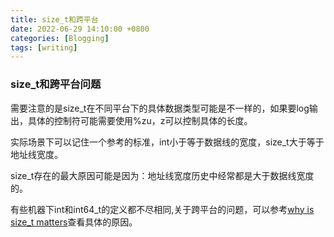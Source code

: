 ```yaml
---
title: size_t和跨平台
date: 2022-06-29 14:10:00 +0800
categories: [Blogging]
tags: [writing]
---
```


### size_t和跨平台问题

需要注意的是size_t在不同平台下的具体数据类型可能是不一样的，如果要log输出，具体的控制符可能需要使用%zu，z可以控制具体的长度。

实际场景下可以记住一个参考的标准，int小于等于数据线的宽度，size_t大于等于地址线宽度。

size_t存在的最大原因可能是因为：地址线宽度历史中经常都是大于数据线宽度的。

有些机器下int和int64_t的定义都不尽相同,关于跨平台的问题，可以参考[why is size_t matters](https://jeremybai.github.io/blog/2014/09/10/size-t)查看具体的原因。

